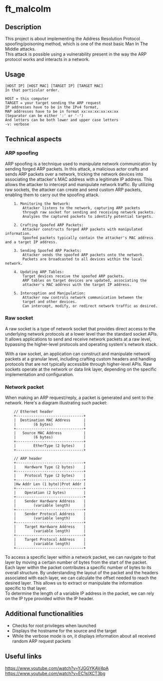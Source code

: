 # ft_malcolm

## Description

This project is about implementing the Address Resolution Protocol spoofing/poisoning method, which is one of the most basic Man In The Middle attacks.<br />
This attack is possible using a vulnerability present in the way the ARP protocol works and interacts in a network.<br />

## Usage

```
[HOST IP] [HOST MAC] [TARGET IP] [TARGET MAC]
In that particular order.

HOST = this computer
TARGET = your target sending the ARP request
IP addresses have to be in the IPv4 format,
MAP addresses have to be in format xx:xx:xx:xx:xx:xx
(Separator can be either ':' or '-')
And letters can be both lower and upper case letters
-v: verbose
```

## Technical aspects
### ARP spoofing

ARP spoofing is a technique used to manipulate network communication by sending forged ARP packets. In this attack, a malicious actor crafts and sends ARP packets over a network, tricking the network devices into associating the attacker's MAC address with a legitimate IP address. This allows the attacker to intercept and manipulate network traffic. By utilizing raw sockets, the attacker can create and send custom ARP packets, enabling them to carry out the spoofing attack.
```
    1. Monitoring the Network:
        Attacker listens to the network, capturing ARP packets
		through raw socket for sending and receiving network packets.
        Analyzes the captured packets to identify potential targets.

    2. Crafting Spoofed ARP Packets:
        Attacker constructs forged ARP packets with manipulated information.
        Spoofed packets typically contain the attacker's MAC address and a target IP address.

    3. Sending Spoofed ARP Packets:
        Attacker sends the spoofed ARP packets onto the network.
        Packets are broadcasted to all devices within the local network.

    4. Updating ARP Tables:
        Target devices receive the spoofed ARP packets.
        ARP tables on target devices are updated, associating the
		attacker's MAC address with the target IP address.

    5. Interception and Manipulation:
        Attacker now controls network communication between the 
		target and other devices.
        Can intercept, modify, or redirect network traffic as desired.
```

### Raw socket

A raw socket is a type of network socket that provides direct access to the underlying network protocols at a lower level than the standard socket APIs. It allows applications to send and receive network packets at a raw level, bypassing the higher-level protocols and operating system's network stack.

With a raw socket, an application can construct and manipulate network packets at a granular level, including crafting custom headers and handling protocols that are not typically accessible through higher-level APIs. Raw sockets operate at the network or data link layer, depending on the specific implementation and configuration.

### Network packet
When making an ARP request/reply, a packet is generated and sent
to the network. Here's a diagram illustrating such packet:

```
	// Ethernet header
    +-------------------------------+
    |  Destination MAC Address      |
    |        (6 bytes)              |
    +-------------------------------+
    |   Source MAC Address          |
    |        (6 bytes)              |
    +-------------------------------+
    |        EtherType (2 bytes)    |
    +-------------------------------+

	// ARP header
    +-------------------------------+
    |    Hardware Type (2 bytes)    |
    +-------------------------------+
    |    Protocol Type (2 bytes)    |
    +-------------------------------+
    |Hw Addr Len (1 byte)|Prot Addr |
    +-------------------------------+
    |    Operation (2 bytes)        |
    +-------------------------------+
    |    Sender Hardware Address    |
    |        (variable length)      |
    +-------------------------------+
    |    Sender Protocol Address    |
    |        (variable length)      |
    +-------------------------------+
    |    Target Hardware Address    |
    |        (variable length)      |
    +-------------------------------+
    |    Target Protocol Address    |
    |        (variable length)      |
    +-------------------------------+
```
To access a specific layer within a network packet, we can navigate to that layer by moving a certain number of bytes from the start of the packet. Each layer within the packet contributes a specific number of bytes to its overall structure. By understanding the layout of the packet and the headers associated with each layer, we can calculate the offset needed to reach the desired layer. This allows us to extract or manipulate the information specific to that layer.<br />
To determine the length of a variable IP address in the packet, we can rely on the IP type provided within the IP header. 

## Additional functionalities

* Checks for root privileges when launched
* Displays the hostname for the source and the target
* While the verbose mode is on, it displays information about all received random ARP request packets

## Useful links

https://www.youtube.com/watch?v=YJGGYKAV4pA<br />
https://www.youtube.com/watch?v=EC1slXCT3bg